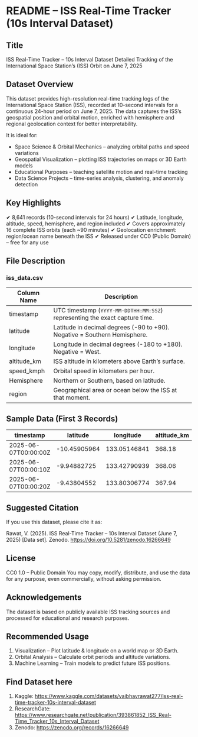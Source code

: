 # README – ISS Real-Time Tracker (10s Interval Dataset)

## Title
ISS Real-Time Tracker – 10s Interval Dataset
Detailed Tracking of the International Space Station’s (ISS) Orbit on June 7, 2025

## Dataset Overview
This dataset provides high-resolution real-time tracking logs of the International Space Station (ISS), recorded at 10-second intervals for a continuous 24-hour period on June 7, 2025. The data captures the ISS’s geospatial position and orbital motion, enriched with hemisphere and regional geolocation context for better interpretability.

It is ideal for:
- Space Science & Orbital Mechanics – analyzing orbital paths and speed variations
- Geospatial Visualization – plotting ISS trajectories on maps or 3D Earth models
- Educational Purposes – teaching satellite motion and real-time tracking
- Data Science Projects – time-series analysis, clustering, and anomaly detection

## Key Highlights
✔ 8,641 records (10-second intervals for 24 hours)
✔ Latitude, longitude, altitude, speed, hemisphere, and region included
✔ Covers approximately 16 complete ISS orbits (each ~90 minutes)
✔ Geolocation enrichment: region/ocean name beneath the ISS
✔ Released under CC0 (Public Domain) – free for any use

## File Description
### iss_data.csv
| Column Name      | Description                                                                 |
|-------------------|-----------------------------------------------------------------------------|
| timestamp         | UTC timestamp (`YYYY-MM-DDTHH:MM:SSZ`) representing the exact capture time. |
| latitude          | Latitude in decimal degrees (-90 to +90). Negative = Southern Hemisphere.  |
| longitude         | Longitude in decimal degrees (-180 to +180). Negative = West.              |
| altitude_km       | ISS altitude in kilometers above Earth’s surface.                          |
| speed_kmph        | Orbital speed in kilometers per hour.                                      |
| Hemisphere        | Northern or Southern, based on latitude.                                   |
| region            | Geographical area or ocean below the ISS at that moment.                   |

## Sample Data (First 3 Records)
| timestamp           | latitude     | longitude     | altitude_km | speed_kmph | Hemisphere | region        |
|----------------------|--------------|---------------|-------------|------------|------------|---------------|
| 2025-06-07T00:00:00Z | -10.45905964 | 133.05146841  | 368.18      | 27687.89   | Southern   | Pacific Ocean |
| 2025-06-07T00:00:10Z | -9.94882725  | 133.42790939  | 368.06      | 27688.23   | Southern   | Pacific Ocean |
| 2025-06-07T00:00:20Z | -9.43804552  | 133.80306774  | 367.94      | 27688.50   | Southern   | Pacific Ocean |

## Suggested Citation
If you use this dataset, please cite it as:

Rawat, V. (2025). ISS Real-Time Tracker – 10s Interval Dataset (June 7, 2025) [Data set]. Zenodo. https://doi.org/10.5281/zenodo.16266649

## License
CC0 1.0 – Public Domain
You may copy, modify, distribute, and use the data for any purpose, even commercially, without asking permission.

## Acknowledgements
The dataset is based on publicly available ISS tracking sources and processed for educational and research purposes.

## Recommended Usage
1. Visualization – Plot latitude & longitude on a world map or 3D Earth.
2. Orbital Analysis – Calculate orbit periods and altitude variations.
3. Machine Learning – Train models to predict future ISS positions.

## Find Dataset here
1. Kaggle: https://www.kaggle.com/datasets/vaibhavrawat277/iss-real-time-tracker-10s-interval-dataset
2. ResearchGate: https://www.researchgate.net/publication/393861852_ISS_Real-Time_Tracker_10s_Interval_Dataset
3. Zenodo: https://zenodo.org/records/16266649
